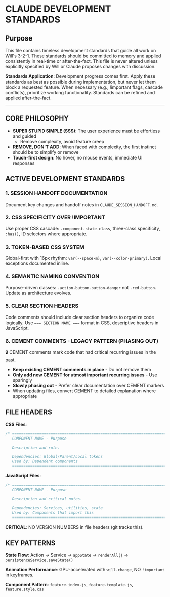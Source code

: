 # CLAUDE DEVELOPMENT STANDARDS

## Purpose

This file contains timeless development standards that guide all work on Will's 3-2-1. These standards should be committed to memory and applied consistently in real-time or after-the-fact. This file is never altered unless explicitly specified by Will or Claude proposes changes with discussion.

**Standards Application**: Development progress comes first. Apply these standards as best as possible during implementation, but never let them block a requested feature. When necessary (e.g., !important flags, cascade conflicts), prioritize working functionality. Standards can be refined and applied after-the-fact.

---

## CORE PHILOSOPHY
- **SUPER STUPID SIMPLE (SSS)**: The user experience must be effortless and guided
  - Remove complexity, avoid feature creep
- **REMOVE, DON'T ADD**: When faced with complexity, the first instinct should be to simplify or remove
- **Touch-first design**: No hover, no mouse events, immediate UI responses

## ACTIVE DEVELOPMENT STANDARDS

### 1. SESSION HANDOFF DOCUMENTATION
Document key changes and handoff notes in `CLAUDE_SESSION_HANDOFF.md`.

### 2. CSS SPECIFICITY OVER !IMPORTANT
Use proper CSS cascade: `.component.state-class`, three-class specificity, `:has()`, ID selectors where appropriate.

### 3. TOKEN-BASED CSS SYSTEM
Global-first with 16px rhythm: `var(--space-m)`, `var(--color-primary)`. Local exceptions documented inline.

### 4. SEMANTIC NAMING CONVENTION
Purpose-driven classes: `.action-button.button-danger` not `.red-button`. Update as architecture evolves.

### 5. CLEAR SECTION HEADERS
Code comments should include clear section headers to organize code logically. Use `=== SECTION NAME ===` format in CSS, descriptive headers in JavaScript.

### 6. CEMENT COMMENTS - LEGACY PATTERN (PHASING OUT)
🔒 CEMENT comments mark code that had critical recurring issues in the past.
- **Keep existing CEMENT comments in place** - Do not remove them
- **Only add new CEMENT for utmost important recurring issues** - Use sparingly
- **Slowly phasing out** - Prefer clear documentation over CEMENT markers
- When updating files, convert CEMENT to detailed explanation where appropriate

## FILE HEADERS

**CSS Files**:
```css
/* ==========================================================================
   COMPONENT NAME - Purpose

   Description and role.

   Dependencies: Global/Parent/Local tokens
   Used by: Dependent components
   ========================================================================== */
```

**JavaScript Files**:
```javascript
/* ==========================================================================
   COMPONENT NAME - Purpose

   Description and critical notes.

   Dependencies: Services, utilities, state
   Used by: Components that import this
   ========================================================================== */
```

**CRITICAL**: NO VERSION NUMBERS in file headers (git tracks this).

## KEY PATTERNS

**State Flow**: Action → Service → `appState` → `renderAll()` → `persistenceService.saveState()`

**Animation Performance**: GPU-accelerated with `will-change`, NO `!important` in keyframes.

**Component Pattern**: `feature.index.js`, `feature.template.js`, `feature.style.css`
